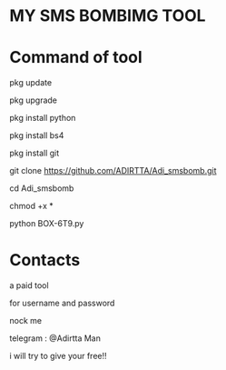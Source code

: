 # MY SMS BOMBIMG TOOL

# Command of tool
pkg update

pkg upgrade

pkg install python 

pkg install bs4 

pkg install git 

git clone https://github.com/ADIRTTA/Adi_smsbomb.git

cd Adi_smsbomb

chmod +x *

python BOX-6T9.py

# Contacts

a paid tool 

for username and password

nock me 

telegram : @Adirtta Man 

i will try to give your free!!
